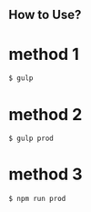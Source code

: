 ## How to Use?

# method 1
```
$ gulp
```

# method 2
```
$ gulp prod
```

# method 3
```
$ npm run prod
```